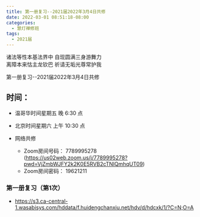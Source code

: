 ```yaml
---
title: 第一册复习--2021届2022年3月4日共修
date: 2022-03-01 08:51:18-08:00
categories:
  - 慧灯禅修班
tags:
  - 2021届
---
```

诸法等性本基法界中 自现圆满三身游舞力  
离障本来怙主龙钦巴 祈请无垢光尊常护我  

第一册复习--2021届2022年3月4日共修

## 时间：

* 温哥华时间星期五 晚 6:30 点
* 北京时间星期六 上午 10:30 点

* 网络共修
  * Zoom房间号码： 7789995278 (<https://us02web.zoom.us/j/7789995278?pwd=VjZmbWJFY2k2K0E5RVB2cTNIQmhqUT09>)
  * Zoom房间密码： 19621211
    
### 第一册复习（第1次）

- <https://s3.ca-central-1.wasabisys.com/hddata/f.huidengchanxiu.net/hdv/d/hdcxk/1/?C=N;O=A>



